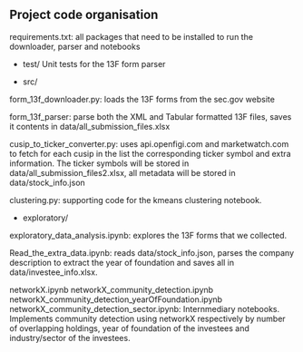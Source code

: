 ## Project code organisation

requirements.txt: all packages that need to be installed to run the downloader, parser and notebooks

* test/
Unit tests for the 13F form parser

* src/

form_13f_downloader.py: loads the 13F forms from the sec.gov website

form_13f_parser: parse both the XML and Tabular formatted 13F files, saves it contents in data/all_submission_files.xlsx

cusip_to_ticker_converter.py: uses api.openfigi.com and marketwatch.com to fetch for each cusip in the list the corresponding ticker symbol and extra information.
The ticker symbols will be stored in data/all_submission_files2.xlsx, all metadata will be stored in data/stock_info.json

clustering.py: supporting code for the kmeans clustering notebook.

* exploratory/

exploratory_data_analysis.ipynb: explores the 13F forms that we collected.

Read_the_extra_data.ipynb: reads data/stock_info.json, parses the company description to extract the year of foundation and saves all in data/investee_info.xlsx.

networkX.ipynb
networkX_community_detection.ipynb
networkX_community_detection_yearOfFoundation.ipynb
networkX_community_detection_sector.ipynb: 
Internmediary notebooks. Implements community detection using networkX respectively by
number of overlapping holdings, year of foundation of the investees and industry/sector of the investees.


